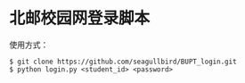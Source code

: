 # 北邮校园网登录脚本

使用方式：

```shell
$ git clone https://github.com/seagullbird/BUPT_login.git
$ python login.py <student_id> <password>
```